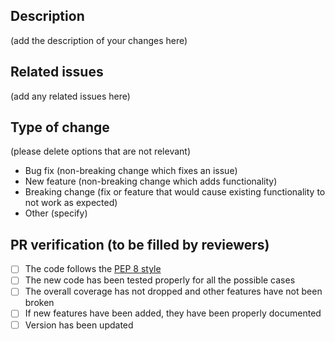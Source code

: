 ## Description

(add the description of your changes here)

## Related issues

(add any related issues here)

## Type of change

(please delete options that are not relevant)

- Bug fix (non-breaking change which fixes an issue)
- New feature (non-breaking change which adds functionality)
- Breaking change (fix or feature that would cause existing functionality to not work as expected)
- Other (specify)

## PR verification (to be filled by reviewers)

- [ ] The code follows the [PEP 8 style](https://peps.python.org/pep-0008/)
- [ ] The new code has been tested properly for all the possible cases
- [ ] The overall coverage has not dropped and other features have not been broken
- [ ] If new features have been added, they have been properly documented
- [ ] Version has been updated
